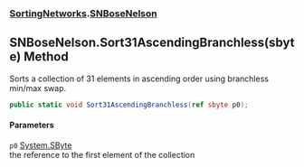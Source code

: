 ### [SortingNetworks](./SortingNetworks.md 'SortingNetworks').[SNBoseNelson](./SortingNetworks-SNBoseNelson.md 'SortingNetworks.SNBoseNelson')
## SNBoseNelson.Sort31AscendingBranchless(sbyte) Method
Sorts a collection of 31 elements in ascending order using branchless min/max swap.  
```csharp
public static void Sort31AscendingBranchless(ref sbyte p0);
```
#### Parameters
<a name='SortingNetworks-SNBoseNelson-Sort31AscendingBranchless(sbyte)-p0'></a>
`p0` [System.SByte](https://docs.microsoft.com/en-us/dotnet/api/System.SByte 'System.SByte')  
the reference to the first element of the collection  
  
